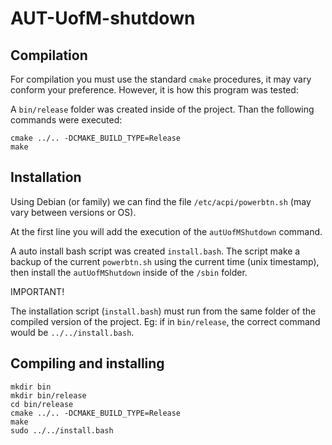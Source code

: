 # AUT-UofM-shutdown


## Compilation

For compilation you must use the standard `cmake` procedures, it may vary conform your preference. However, it is how
this program was tested:

A `bin/release` folder was created inside of the project. Than the following commands were executed:

	cmake ../.. -DCMAKE_BUILD_TYPE=Release
	make

## Installation

Using Debian (or family) we can find the file `/etc/acpi/powerbtn.sh` (may vary between versions or OS).

At the first line you will add the execution of the `autUofMShutdown` command.

A auto install bash script was created `install.bash`. The script make a backup of the current `powerbtn.sh` using the
current time (unix timestamp), then install the `autUofMShutdown` inside of the `/sbin` folder.

IMPORTANT!

The installation script (`install.bash`) must run from the same folder of the compiled version of the project. Eg:
if in `bin/release`, the correct command would be `../../install.bash`.

## Compiling and installing

	mkdir bin
	mkdir bin/release
	cd bin/release
	cmake ../.. -DCMAKE_BUILD_TYPE=Release
	make
	sudo ../../install.bash
